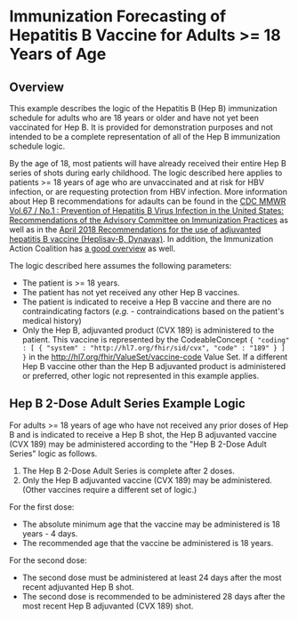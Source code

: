 # Immunization Forecasting of Hepatitis B Vaccine for Adults >= 18 Years of Age

## Overview

This example describes the logic of the Hepatitis B (Hep B) immunization schedule for adults who are 18 years or older and have not yet been vaccinated for Hep B. It is provided for demonstration purposes and not intended to be a complete representation of all of the Hep B immunization schedule logic. 

By the age of 18, most patients will have already received their entire Hep B series of shots during early childhood. The logic described here applies to patients >= 18 years of age who are unvaccinated and at risk for HBV infection, or are requesting protection from HBV infection. More information about Hep B recommendations for adaults can be found in the [CDC MMWR Vol.67 / No.1 : Prevention of Hepatitis B Virus Infection in the United States: Recommendations of the Advisory Committee on Immunization Practices](http://www.cdc.gov/mmwr/volumes/67/rr/pdfs/rr6701-H.PDF) as well as in the [April 2018 Recommendations for the use of adjuvanted hepatitis B vaccine (Heplisav-B, Dynavax)](www.cdc.gov/mmwr/volumes/67/wr/pdfs/mm6715a5-H.pdf). In addition, the Immunization Action Coalition has [a good overview](http://www.immunize.org/askexperts/experts_hepb.asp#adult) as well.

The logic described here assumes the following parameters:

* The patient is >= 18 years.
* The patient has not yet received any other Hep B vaccines.
* The patient is indicated to receive a Hep B vaccine and there are no contraindicating factors (_e.g._ - contraindications based on the patient's medical history) 
* Only the Hep B, adjuvanted product (CVX 189) is administered to the patient. This vaccine is represented by the CodeableConcept `{ "coding" : [ { "system" : "http://hl7.org/fhir/sid/cvx", "code" : "189" } ] }` in the http://hl7.org/fhir/ValueSet/vaccine-code Value Set. If a different Hep B vaccine other than the Hep B adjuvanted product is administered or preferred, other logic not represented in this example applies.

## Hep B 2-Dose Adult Series Example Logic

For adults >= 18 years of age who have not received any prior doses of Hep B and is indicated to receive a Hep B shot, the Hep B adjuvanted vaccine (CVX 189) may be administered according to the "Hep B 2-Dose Adult Series" logic as follows.

1. The Hep B 2-Dose Adult Series is complete after 2 doses.
2. Only the Hep B adjuvanted vaccine (CVX 189) may be administered. (Other vaccines require a different set of logic.)

For the first dose:
* The absolute minimum age that the vaccine may be administered is 18 years - 4 days.
* The recommended age that the vaccine be administered is 18 years.

For the second dose:
* The second dose must be administered at least 24 days after the most recent adjuvanted Hep B shot.
* The second dose is recommended to be administered 28 days after the most recent Hep B adjuvanted (CVX 189) shot.

